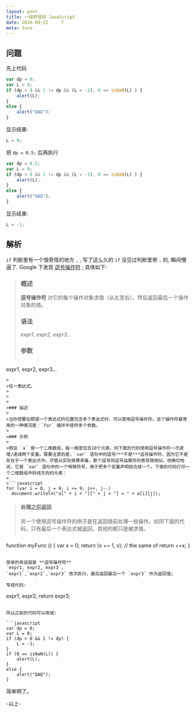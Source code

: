 ```yaml
---
layout: post
title: 一段奇怪的 JavaScript
date: 2016-09-22     T
meta: ture
---
```


## 问题
先上代码

```javascript
var dp = 0;
var L = 0;
if (dp > 0 && 1 != dp && (L = -1), 0 == isNaN(L) ) {
    alert(L);
}
else {
    alert("QAQ");
}
```

显示结果:

```javascript
L = 0;
```

把 `dp = 0.5;` 后再执行

```javascript
var dp = 0.5;
var L = 0;
if (dp > 0 && 1 != dp && (L = -1), 0 == isNaN(L) ) {
    alert(L);
}
else {
    alert("QAQ");
}
``` 

显示结果:

```javascript
L = -1;
```

## 解析

`if` 判断里有一个很奇怪的地方 `,` , 写了这么久的 `if` 没见过判断里带 `,` 的, 瞬间懵逼了. Google 下发现 [逗号操作符](https://developer.mozilla.org/zh-CN/docs/Web/JavaScript/Reference/Operators/Comma_Operator) ; 
具体如下:

>### 概述
>
>**逗号操作符** 对它的每个操作对象求值（从左至右），然后返回最后一个操作对象的值。
>
>### 语法
>
>*expr1*, *expr2, expr3...*
>
>### 参数
>
>
>```javascript
expr1, expr2, expr3...
```
>
>任一表达式。
>
>
>
>### 描述
>
>当你想要在期望一个表达式的位置包含多个表达式时，可以使用逗号操作符。这个操作符最常用的一种情况是：`for` 循环中提供多个参数。
>
>### 示例
>
>假设 `a` 是一个二维数组，每一维度包含10个元素，则下面的代码使用逗号操作符一次递增/递减两个变量。需要注意的是，`var` 语句中的逗号***不是***逗号操作符，因为它不是存在于一个表达式中。尽管从实际效果来看，那个逗号同逗号运算符的表现很相似。但确切地说，它是 `var` 语句中的一个特殊符号，用于把多个变量声明结合成一个。下面的代码打印一个二维数组中斜线方向的元素：
>
>```javascript
for (var i = 0, j = 9; i <= 9; i++, j--)
  document.writeln("a[" + i + "][" + j + "] = " + a[i][j]);
```
>
>#### 处理之后返回
>
>另一个使用逗号操作符的例子是在返回值前处理一些操作。如同下面的代码，只有最后一个表达式被返回，其他的都只是被求值。
>
>```javascript
function myFunc () {
  var x = 0;
  return (x += 1, x); // the same of return ++x;
}
```

简单的来说就是 **逗号操作符** 
`expr1, expr2, expr3`, 
`expr1`,`expr2`,`expr3` 依次执行，最后返回最后一个 `expr3` 作为返回值;

写成代码:

```
expr1;
expr2;
return expr3;
```

所以之前的代码可以改成:

```javascript
var dp = 0;
var L = 0;
if (dp > 0 && 1 != dp) {
	L = -1;
}
if (0 == isNaN(L)) {
    alert(L);
}
else {
    alert("QAQ");
}
``` 

简单明了。


-以上-



